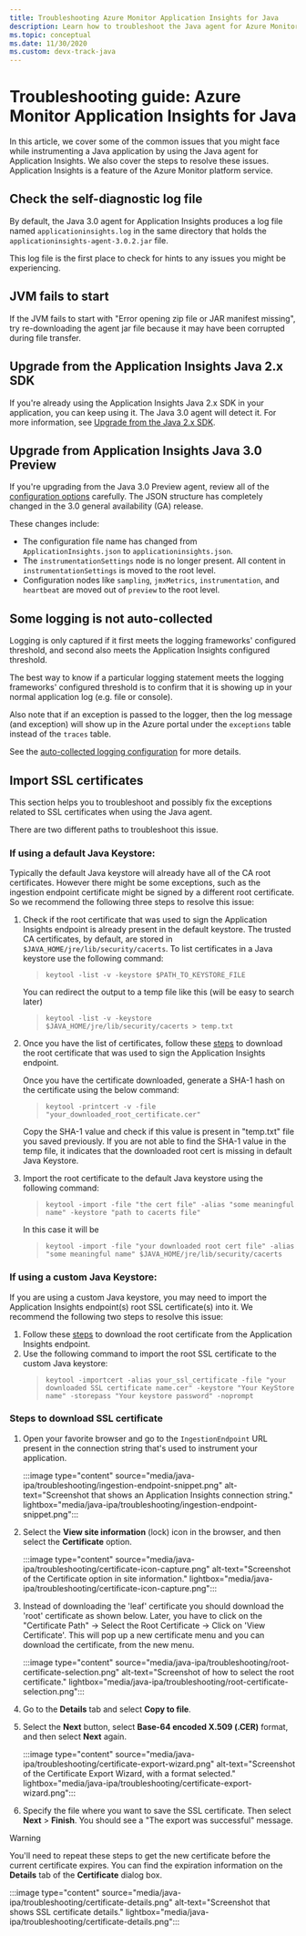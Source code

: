 ```yaml
---
title: Troubleshooting Azure Monitor Application Insights for Java
description: Learn how to troubleshoot the Java agent for Azure Monitor Application Insights
ms.topic: conceptual
ms.date: 11/30/2020
ms.custom: devx-track-java
---
```

# Troubleshooting guide: Azure Monitor Application Insights for Java

In this article, we cover some of the common issues that you might face while instrumenting a Java application by using the Java agent for Application Insights. We also cover the steps to resolve these issues. Application Insights is a feature of the Azure Monitor platform service.

## Check the self-diagnostic log file

By default, the Java 3.0 agent for Application Insights produces a log file named `applicationinsights.log` in the same directory that holds the `applicationinsights-agent-3.0.2.jar` file.

This log file is the first place to check for hints to any issues you might be experiencing.

## JVM fails to start

If the JVM fails to start with "Error opening zip file or JAR manifest missing",
try re-downloading the agent jar file because it may have been corrupted during file transfer.

## Upgrade from the Application Insights Java 2.x SDK

If you're already using the Application Insights Java 2.x SDK in your application, you can keep using it. The Java 3.0 agent will detect it. For more information, see [Upgrade from the Java 2.x SDK](./java-standalone-upgrade-from-2x.md).

## Upgrade from Application Insights Java 3.0 Preview

If you're upgrading from the Java 3.0 Preview agent, review all of the [configuration options](./java-standalone-config.md) carefully. The JSON structure has completely changed in the 3.0 general availability (GA) release.

These changes include:

-  The configuration file name has changed from `ApplicationInsights.json` to `applicationinsights.json`.
-  The `instrumentationSettings` node is no longer present. All content in `instrumentationSettings` is moved to the root level. 
-  Configuration nodes like `sampling`, `jmxMetrics`, `instrumentation`, and `heartbeat` are moved out of `preview` to the root level.

## Some logging is not auto-collected

Logging is only captured if it first meets the logging frameworks' configured threshold,
and second also meets the Application Insights configured threshold.

The best way to know if a particular logging statement meets the logging frameworks' configured threshold
is to confirm that it is showing up in your normal application log (e.g. file or console).

Also note that if an exception is passed to the logger, then the log message (and exception)
will show up in the Azure portal under the `exceptions` table instead of the `traces` table.

See the [auto-collected logging configuration](./java-standalone-config.md#auto-collected-logging) for more details.

## Import SSL certificates

This section helps you to troubleshoot and possibly fix the exceptions related to SSL certificates when using the Java agent.

There are two different paths to troubleshoot this issue.

### If using a default Java Keystore:

Typically the default Java keystore will already have all of the CA root certificates. However there might be some exceptions, such as the ingestion endpoint certificate might be signed by a different root certificate. So we recommend the following three steps to resolve this issue:

1.	Check if the root certificate that was used to sign the Application Insights endpoint is already present in the default keystore. The trusted CA certificates, by default, are stored in `$JAVA_HOME/jre/lib/security/cacerts`. To list certificates in a Java keystore use the following command:
    > `keytool -list -v -keystore $PATH_TO_KEYSTORE_FILE`
 
    You can redirect the output to a temp file like this (will be easy to search later)
    > `keytool -list -v -keystore $JAVA_HOME/jre/lib/security/cacerts > temp.txt`

2. Once you have the list of certificates, follow these [steps](#steps-to-download-ssl-certificate) to download the root certificate that was used to sign the Application Insights endpoint.

    Once you have the certificate downloaded, generate a SHA-1 hash on the certificate using the below command:
    > `keytool -printcert -v -file "your_downloaded_root_certificate.cer"`
 
    Copy the SHA-1 value and check if this value is present in "temp.txt" file you saved previously.  If you are not able to find the SHA-1 value in the temp file, it indicates that the downloaded root cert is missing in default Java Keystore.


3. Import the root certificate to the default Java keystore using the following command:
    >   `keytool -import -file "the cert file" -alias "some meaningful name" -keystore "path to cacerts file"`
 
    In this case it will be
 
    > `keytool -import -file "your downloaded root cert file" -alias "some meaningful name" $JAVA_HOME/jre/lib/security/cacerts`


### If using a custom Java Keystore:

If you are using a custom Java keystore, you may need to import the Application Insights endpoint(s) root SSL certificate(s) into it.
We recommend the following two steps to resolve this issue:
1. Follow these [steps](#steps-to-download-ssl-certificate) to download the root certificate from the Application Insights endpoint.
2. Use the following command to import the root SSL certificate to the custom Java keystore:
    > `keytool -importcert -alias your_ssl_certificate -file "your downloaded SSL certificate name.cer" -keystore "Your KeyStore name" -storepass "Your keystore password" -noprompt`

### Steps to download SSL certificate

1.	Open your favorite browser and go to the `IngestionEndpoint` URL present in the connection string that's used to instrument your application.

    :::image type="content" source="media/java-ipa/troubleshooting/ingestion-endpoint-snippet.png" alt-text="Screenshot that shows an Application Insights connection string." lightbox="media/java-ipa/troubleshooting/ingestion-endpoint-snippet.png":::

2.	Select the **View site information** (lock) icon in the browser, and then select the **Certificate** option.

    :::image type="content" source="media/java-ipa/troubleshooting/certificate-icon-capture.png" alt-text="Screenshot of the Certificate option in site information." lightbox="media/java-ipa/troubleshooting/certificate-icon-capture.png":::

3.  Instead of downloading the 'leaf' certificate you should download the 'root' certificate as shown below. Later, you have to click on the "Certificate Path" -> Select the Root Certificate -> Click on 'View Certificate'. This will pop up a new certificate menu and you can download the certificate, from the new menu.

    :::image type="content" source="media/java-ipa/troubleshooting/root-certificate-selection.png" alt-text="Screenshot of how to select the root certificate." lightbox="media/java-ipa/troubleshooting/root-certificate-selection.png":::

4.	Go to the **Details** tab and select **Copy to file**.
5.	Select the **Next** button, select **Base-64 encoded X.509 (.CER)** format, and then select **Next** again.

    :::image type="content" source="media/java-ipa/troubleshooting/certificate-export-wizard.png" alt-text="Screenshot of the Certificate Export Wizard, with a format selected." lightbox="media/java-ipa/troubleshooting/certificate-export-wizard.png":::

6.	Specify the file where you want to save the SSL certificate. Then select **Next** > **Finish**. You should see a "The export was successful" message.

> [!WARNING]
> You'll need to repeat these steps to get the new certificate before the current certificate expires. You can find the expiration information on the **Details** tab of the **Certificate** dialog box.
>
> :::image type="content" source="media/java-ipa/troubleshooting/certificate-details.png" alt-text="Screenshot that shows SSL certificate details." lightbox="media/java-ipa/troubleshooting/certificate-details.png":::
